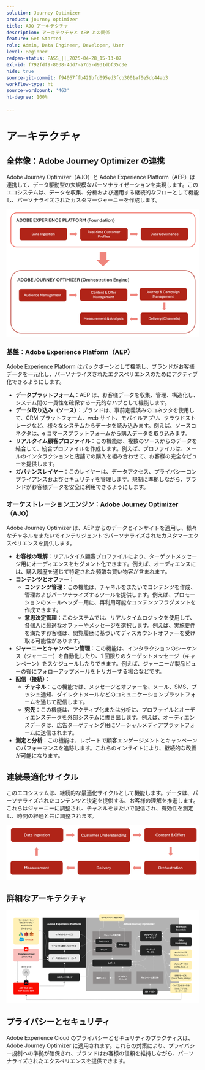 ```yaml
---
solution: Journey Optimizer
product: journey optimizer
title: AJO アーキテクチャ
description: アーキテクチャと AEP との関係
feature: Get Started
role: Admin, Data Engineer, Developer, User
level: Beginner
redpen-status: PASS_||_2025-04-28_15-13-07
exl-id: f792fdf9-8038-4dd7-a7d5-d931dbf35c3e
hide: true
source-git-commit: f94067ffb421bfd095ed3fcb3001af0e5dc44ab3
workflow-type: ht
source-wordcount: '463'
ht-degree: 100%

---
```


# アーキテクチャ

## 全体像：Adobe Journey Optimizer の連携

Adobe Journey Optimizer（AJO）と Adobe Experience Platform（AEP）は連携して、データ駆動型の大規模なパーソナライゼーションを実現します。このエコシステムは、データを収集、分析および適用する継続的なフローとして機能し、パーソナライズされたカスタマージャーニーを作成します。

![](../assets/do-not-localize/get-started-big-picture.png)


### 基盤：Adobe Experience Platform（AEP）

Adobe Experience Platform はバックボーンとして機能し、ブランドがお客様データを一元化し、パーソナライズされたエクスペリエンスのためにアクティブ化できるようにします。

- **データプラットフォーム**：AEP は、お客様データを収集、管理、構造化し、システム間の一貫性を確保する一元的なハブとして機能します。
- **データ取り込み（ソース）**：ブランドは、事前定義済みのコネクタを使用して、CRM プラットフォーム、web サイト、モバイルアプリ、クラウドストレージなど、様々なシステムからデータを読み込みます。例えば、ソースコネクタは、e コマースプラットフォームから購入データを取り込みます。
- **リアルタイム顧客プロファイル**：この機能は、複数のソースからのデータを結合して、統合プロファイルを作成します。例えば、プロファイルは、メールのインタラクションと店舗での購入を組み合わせて、お客様の完全なビューを提供します。
- **ガバナンスレイヤー**：このレイヤーは、データアクセス、プライバシーコンプライアンスおよびセキュリティを管理します。規制に準拠しながら、ブランドがお客様データを安全に利用できるようにします。

### オーケストレーションエンジン：Adobe Journey Optimizer（AJO）

Adobe Journey Optimizer は、AEP からのデータとインサイトを適用し、様々なチャネルをまたいでインテリジェントでパーソナライズされたカスタマーエクスペリエンスを提供します。

- **お客様の理解**：リアルタイム顧客プロファイルにより、ターゲットメッセージ用にオーディエンスをセグメント化できます。例えば、オーディエンスには、購入履歴を通じて特定された頻繁な買い物客が含まれます。
- **コンテンツとオファー**：
   - **コンテンツ管理**：この機能は、チャネルをまたいでコンテンツを作成、管理およびパーソナライズするツールを提供します。例えば、プロモーションのメールヘッダー用に、再利用可能なコンテンツフラグメントを作成できます。
   - **意思決定管理**：このシステムでは、リアルタイムロジックを使用して、各個人に最適なオファーやメッセージを選択します。例えば、実施要件を満たすお客様は、閲覧履歴に基づいてディスカウントオファーを受け取る可能性があります。
- **ジャーニーとキャンペーン管理**：この機能は、インタラクションのシーケンス（ジャーニー）を自動化したり、1 回限りのターゲットメッセージ（キャンペーン）をスケジュールしたりできます。例えば、ジャーニーが製品ビューの後にフォローアップメールをトリガーする場合などです。
- **配信（接続）**：
   - **チャネル**：この機能では、メッセージとオファーを、メール、SMS、プッシュ通知、ダイレクトメールなどのコミュニケーションプラットフォームを通じて配信します。
   - **宛先**：この機能は、アクティブ化または分析に、プロファイルとオーディエンスデータを外部システムに書き出します。例えば、オーディエンスデータは、広告ターゲティング用にソーシャルメディアプラットフォームに送信されます。
- **測定と分析**：この機能は、レポートで顧客エンゲージメントとキャンペーンのパフォーマンスを追跡します。これらのインサイトにより、継続的な改善が可能になります。

## 連続最適化サイクル

このエコシステムは、継続的な最適化サイクルとして機能します。データは、パーソナライズされたコンテンツと決定を提供する、お客様の理解を推進します。これらはジャーニーに調整され、チャネルをまたいで配信され、有効性を測定し、時間の経過と共に調整されます。

![](../assets/do-not-localize/get-started-flow.png)

## 詳細なアーキテクチャ

![Adobe Journey Optimizer アーキテクチャ](assets/ajo-architecture.png)


## プライバシーとセキュリティ

Adobe Experience Cloud のプライバシーとセキュリティのプラクティスは、Adobe Journey Optimizer に適用されます。これらの対策により、プライバシー規制への準拠が確保され、ブランドはお客様の信頼を維持しながら、パーソナライズされたエクスペリエンスを提供できます。

